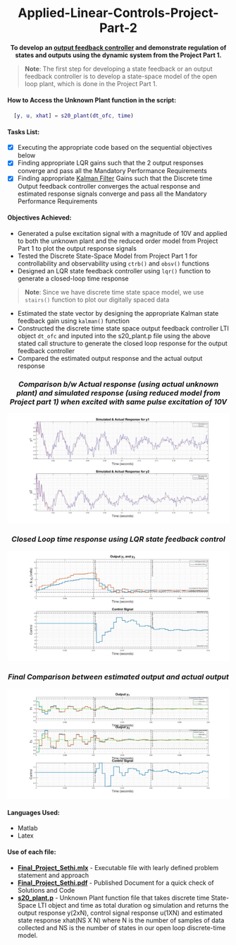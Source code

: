 # <div align="center">Applied-Linear-Controls-Project-Part-2</div>
**<div align="center">To develop an [output feedback controller](http://www.cds.caltech.edu/~murray/books/AM08/pdf/am06-outputfbk_16Sep06.pdf) and demonstrate regulation of states and outputs using the dynamic system from the Project Part 1. </div>**

> **Note**: The first step for developing a state feedback or an output feedback controller is to develop a state-space model of the open loop plant, which is done in the Project Part 1.

#### How to Access the Unknown Plant function in the script:
```Matlab
  [y, u, xhat] = s20_plant(dt_ofc, time)
```

#### Tasks List:
- [x] Executing the appropriate code based on the sequential objectives below
- [x] Finding appropriate LQR gains such that the 2 output responses converge and pass all the Mandatory Performance Requirements
- [x] Finding appropriate [Kalman Filter](https://www.intechopen.com/books/introduction-and-implementations-of-the-kalman-filter/introduction-to-kalman-filter-and-its-applications) Gains such that the Discrete time Output feedback controller converges the actual response and estimated response signals converge and pass all the Mandatory Performance Requirements

#### Objectives Achieved: 

- Generated a pulse excitation signal with a magnitude of 10V and applied to both the unknown plant and the reduced order model from Project Part 1 to plot the output response signals
- Tested the Discrete State-Space Model from Project Part 1 for controllability and observability using `ctrb()` and `obsv()` functions
- Designed an LQR state feedback controller using `lqr()` function to generate a closed-loop time response
> **Note**: Since we have discrete time state space model, we use `stairs()` function to plot our digitally spaced data
- Estimated the state vector by designing the appropriate Kalman state feedback gain using `kalman()` function
- Constructed the discrete time state space output feedback controller LTI object `dt_ofc` and inputed into the s20_plant.p file using the above stated call structure to generate the closed loop response for the output feedback controller
- Compared the estimated output response and the actual output response 

### <div align="center">*Comparison b/w Actual response (using actual unknown plant) and simulated response (using reduced model from Project part 1) when excited with same pulse excitation of 10V*</div>
<p align="center"><img src="SimulatedActualSamePuleInput_Final.jpg"> </p>

### <div align="center">*Closed Loop time response using LQR state feedback control*</div>
<p align="center"><img src="ClosedLoopLqrResponse_Final.jpg"> </p>

### <div align="center">*Final Comparison between estimated output and actual output*</div>
<p align="center"><img src="Outputfeedbackresponse_Final.jpg"> </p>


#### Languages Used:
- Matlab
- Latex 

#### Use of each file:
- [**Final_Project_Sethi.mlx**](Final_Project_Sethi.mlx) - Executable file with learly defined problem statement and approach
- [**Final_Project_Sethi.pdf**](Final_Project_Sethi.pdf) - Published Document for a quick check of Solutions and Code
- [**s20_plant.p**](s20_plant.p) - Unknown Plant function file that takes discrete time State-Space LTI object and time as total duration og simulation and returns the output response y(2xN), control signal response u(1XN) and estimated state response xhat(NS X N) where N is the number of samples of data collected and NS is the number of states in our open loop discrete-time model.
